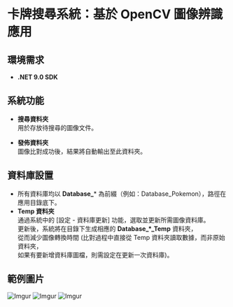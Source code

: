 # 卡牌搜尋系統：基於 OpenCV 圖像辨識應用

## 環境需求

- **.NET 9.0 SDK**

## 系統功能

- **搜尋資料夾**  
  用於存放待搜尋的圖像文件。

- **發佈資料夾**  
  圖像比對成功後，結果將自動輸出至此資料夾。

## 資料庫設置

- 所有資料庫均以 **Database_*** 為前綴（例如：Database_Pokemon），路徑在應用目錄底下。
- **Temp 資料夾**  
  通過系統中的 [設定 - 資料庫更新] 功能，選取並更新所需圖像資料庫。  
  更新後，系統將在目錄下生成相應的 **Database_*_Temp** 資料夾，  
  從而減少圖像轉換時間 (比對過程中直接從 Temp 資料夾讀取數據，而非原始資料夾，  
  如果有要新增資料庫圖檔，則需設定在更新一次資料庫)。

## 範例圖片

![Imgur](https://i.imgur.com/D7o7R6R.png)
![Imgur](https://i.imgur.com/jNgaTO7.png)
![Imgur](https://i.imgur.com/OimNdAr.png)
